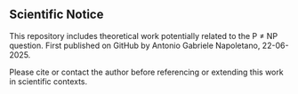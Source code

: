 ## Scientific Notice

This repository includes theoretical work potentially related to the P ≠ NP question.
First published on GitHub by Antonio Gabriele Napoletano, 22-06-2025.

Please cite or contact the author before referencing or extending this work in scientific contexts.
